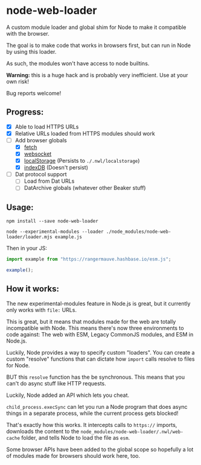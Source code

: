 # node-web-loader
A custom module loader and global shim for Node to make it compatible with the browser.

The goal is to make code that works in browsers first, but can run in Node by using this loader.

As such, the modules won't have access to node builtins.

**Warning:** this is a huge hack and is probably very inefficient. Use at your own risk!

Bug reports welcome!

## Progress:

- [x] Able to load HTTPS URLs
- [x] Relative URLs loaded from HTTPS modules should work
- [ ] Add browser globals
	- [x] [fetch](https://www.npmjs.com/package/node-fetch)
	- [x] [websocket](https://www.npmjs.com/package/ws)
	- [x] [localStorage](https://www.npmjs.com/package/node-localstorage) (Persists to `./.nwl/localstorage`)
	- [x] [indexDB](https://www.npmjs.com/package/fake-indexeddb) (Doesn't persist)
- [ ] Dat protocol support
	- [ ] Load from Dat URLs
	- [ ] DatArchive globals (whatever other Beaker stuff)

## Usage:

```
npm install --save node-web-loader

node --experimental-modules --loader ./node_modules/node-web-loader/loader.mjs example.js
```

Then in your JS: 

```javascript
import example from "https://rangermauve.hashbase.io/esm.js";

example();
```

## How it works:

The new experimental-modules feature in Node.js is great, but it currently only works with `file:` URLs.

This is great, but it means that modules made for the web are totally incompatible with Node. This means there's now three environments to code against: The web with ESM, Legacy CommonJS modules, and ESM in Node.js.

Luckily, Node provides a way to specify custom "loaders". You can create a custom "resolve" functions that can dictate how `import` calls resolve to files for Node.

BUT this `resolve` function has the be synchronous. This means that you can't do async stuff like HTTP requests.

Luckily, Node added an API which lets you cheat.

`child_process.execSync` can let you run a Node program that does async things in a separate process, while the current process gets blocked!

That's exactly how this works. It intercepts calls to `https://` imports, downloads the content to the `node_modules/node-web-loader/.nwl/web-cache` folder, and tells Node to load the file as `esm`.

Some browser APIs have been added to the global scope so hopefully a lot of modules made for browsers should work here, too.
